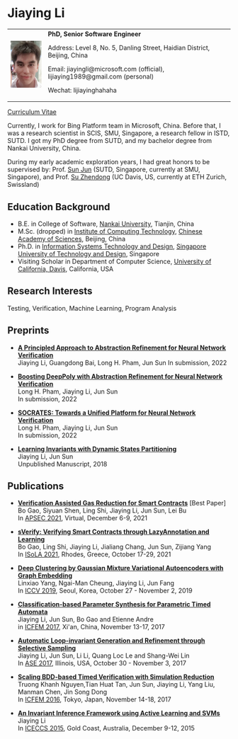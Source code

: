 # Jiaying Li
<table width="68%" border="0" cellpadding="0">
<tr valigh="top" aligh="left">
<td><IMG SRC="./photo.jpg" width="100"><br></td>
<td>
<div>
<b>PhD, Senior Software Engineer</b> <BR> 
<P>Address: Level 8, No. 5, Danling Street, Haidian District, Beijing, China<BR>
<P>Email: jiayingli@microsoft.com (official), lijiaying1989@gmail.com (personal)<BR>
<P>Wechat: lijiayinghahaha<BR>
</div>
</td>
</tr>
</table>

[Curriculum Vitae](http://lijiaying.github.io/cv/cv.pdf)

Currently, I work for Bing Platform team in Microsoft, China. Before that, I was a research scientist in SCIS, SMU, Singapore, a research fellow in ISTD, SUTD. I got my PhD degree from SUTD, and my bachelor degree from Nankai University, China.

During my early academic exploration years, I had great honors to be supervised by:
Prof. [Sun Jun](http://sunjun.site/) (SUTD, Singapore, currently at SMU, Singapore), and Prof. [Su Zhendong](https://people.inf.ethz.ch/suz/) (UC Davis, US, currently at ETH Zurich, Swissland)


## Education Background
* B.E. in College of Software, [Nankai University](http://www.nankai.edu.cn), Tianjin, China
* M.Sc. (dropped) in [Institute of Computing Technology](http://english.ict.cas.cn/), [Chinese Academy of Sciences](http://english.cas.cn/), Beijing, China
* Ph.D. in [Information Systems Technology and Design](https://istd.sutd.edu.sg/), [Singapore University of Technology and Design](http://www.sutd.edu.sg/), Singapore
* Visiting Scholar in Department of Computer Science, [University of California, Davis](https://www.ucdavis.edu/), California, USA



## Research Interests
Testing, Verification, Machine Learning, Program Analysis




## Preprints
- [**A Principled Approach to Abstraction Refinement for Neural Network Verification**](http://lijiaying.github.io)  
Jiaying Li, Guangdong Bai, Long H. Pham, Jun Sun 
In submission, 2022

- [**Boosting DeepPoly with Abstraction Refinement for Neural Network Verification**](http://jiaying.li/papers/DeepPoly_Abstraction_Refinement.pdf)  
Long H. Pham, Jiaying Li, Jun Sun  
In submission, 2022

- [**SOCRATES: Towards a Unified Platform for Neural Network Verification**](https://arxiv.org/pdf/2007.11206.pdf)  
Long H. Pham, Jiaying Li, Jun Sun  
In submission, 2022

- [**Learning Invariants with Dynamic States Partitioning**](http://lijiaying.github.io/papers/icse18.pdf)  
Jiaying Li, Jun Sun   
Unpublished Manuscript, 2018





## Publications
- [**Verification Assisted Gas Reduction for Smart Contracts**](http://lijiaying.github.io/papers/sOptimize.pdf)  [Best Paper]
Bo Gao, Siyuan Shen, Ling Shi, Jiaying Li, Jun Sun, Lei Bu  
In [APSEC 2021](https://apsec2021.seat.org.tw/), Virtual, December 6-9, 2021  

- [**sVerify: Verifying Smart Contracts through LazyAnnotation and Learning**](http://lijiaying.github.io/papers/sVerify.pdf)  
Bo Gao, Ling Shi, Jiaying Li, Jialiang Chang, Jun Sun, Zijiang Yang  
In [ISoLA 2021](https://isola-conference.org/isola2021/), Rhodes, Greece, October 17-29, 2021

- [**Deep Clustering by Gaussian Mixture Variational Autoencoders with Graph Embedding**](http://lijiaying.github.io/papers/iccv19.pdf)  
Linxiao Yang, Ngai-Man Cheung, Jiaying Li, Jun Fang  
In [ICCV 2019](http://iccv2019.thecvf.com/), Seoul, Korea, October 27 - November 2, 2019

- [**Classification-based Parameter Synthesis for Parametric Timed Automata**](http://lijiaying.github.io/papers/icfem17.pdf)  
Jiaying Li, Jun Sun, Bo Gao and Etienne Andre  
in [ICFEM 2017](http://ictt.xidian.edu.cn/icfem2017/), Xi'an, China, November 13-17, 2017

- [**Automatic Loop-invariant Generation and Refinement through Selective Sampling**](http://lijiaying.github.io/papers/ase17.pdf)  
Jiaying Li, Jun Sun, Li Li, Quang Loc Le and Shang-Wei Lin   
In [ASE 2017](http://ase2017.org/), Illinois, USA, October 30 - November 3, 2017 

- [**Scaling BDD-based Timed Verification with Simulation Reduction**](http://lijiaying.github.io/papers/icfem16.pdf)  
Truong Khanh Nguyen,Tian Huat Tan, Jun Sun, Jiaying Li, Yang Liu, Manman Chen, Jin Song Dong  
In [ICFEM 2016](http://icfem2016.xyz/), Tokyo, Japan, November 14-18, 2017

- [**An Invariant Inference Framework using Active Learning and SVMs**](http://lijiaying.github.io/papers/iceccs15.pdf)  
Jiaying Li  
In [ICECCS 2015](http://iceccs2015.monash.edu.au/2015/index.jsp), Gold Coast, Australia, December 9-12, 2015

